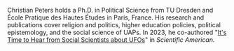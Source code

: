 Christian Peters holds a Ph.D. in Political Science from TU Dresden and École Pratique des Hautes Études in Paris, France. His research and publications cover religion and politics, higher education policies, political epistemology, and the social science of UAPs. In 2023, he co-authored "[It's Time to Hear from Social Scientists about UFOs](https://www.scientificamerican.com/article/its-time-to-hear-from-social-scientists-about-ufos/)" in *Scientific American.*